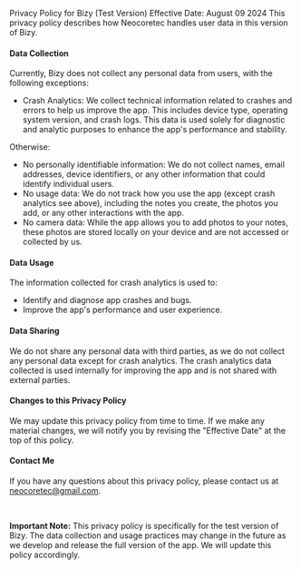 Privacy Policy for Bizy (Test Version)
Effective Date: August 09 2024
This privacy policy describes how Neocoretec handles user data in this version of Bizy.

#### Data Collection
Currently, Bizy does not collect any personal data from users, with the following exceptions:
- Crash Analytics: We collect technical information related to crashes and errors to help us improve the app. This includes device type, operating system version, and crash logs. This data is used solely for diagnostic and analytic purposes to enhance the app's performance and stability. <br>

Otherwise:
- No personally identifiable information: We do not collect names, email addresses, device identifiers, or any other information that could identify individual users.
- No usage data: We do not track how you use the app (except crash analytics see above), including the notes you create, the photos you add, or any other interactions with the app.
- No camera data: While the app allows you to add photos to your notes, these photos are stored locally on your device and are not accessed or collected by us.

#### Data Usage
The information collected for crash analytics is used to:
- Identify and diagnose app crashes and bugs.
- Improve the app's performance and user experience.

#### Data Sharing
We do not share any personal data with third parties, as we do not collect any personal data except for crash analytics. The crash analytics data collected is used internally for improving the app and is not shared with external parties.

#### Changes to this Privacy Policy
We may update this privacy policy from time to time. If we make any material changes, we will notify you by revising the "Effective Date" at the top of this policy.

#### Contact Me
If you have any questions about this privacy policy, please contact us at neocoretec@gmail.com.

<br>

**Important Note:** This privacy policy is specifically for the test version of Bizy. The data collection and usage practices may change in the future as we develop and release the full version of the app. We will update this policy accordingly.
